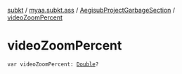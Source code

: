 [subkt](../../index.md) / [myaa.subkt.ass](../index.md) / [AegisubProjectGarbageSection](index.md) / [videoZoomPercent](./video-zoom-percent.md)

# videoZoomPercent

`var videoZoomPercent: `[`Double`](https://kotlinlang.org/api/latest/jvm/stdlib/kotlin/-double/index.html)`?`